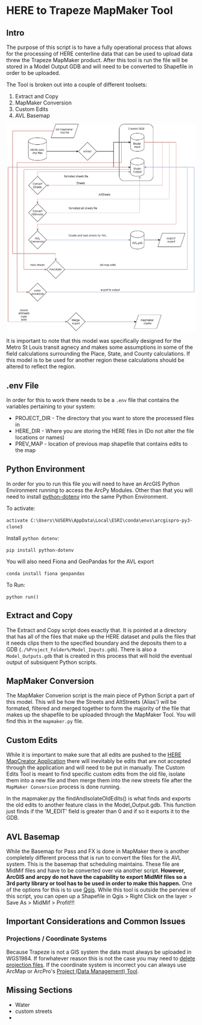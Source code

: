 # HERE to Trapeze MapMaker Tool

## Intro
The purpose of this script is to have a fully operational process that allows for the processing of HERE centerline data that can be used to upload data threw the Trapeze MapMaker product. After this tool is run the file will be stored in a Model Output GDB and will need to be converted to Shapefile in order to be uploaded.

The Tool is broken out into a couple of different toolsets:
1. Extract and Copy
2. MapMaker Conversion
3. Custom Edits
4. AVL Basemap


![MapMaker diagram](MapMaker_Model_Diagram.png)



It is important to note that this model was specifically designed for the Metro St Louis transit agnecy and makes some assumptions in some of the field calculations surrounding the Place, State, and County calculations. If this model is to be used for another region these calculations should be altered to reflect the region. 

## .env File
In order for this to work there needs to be a `.env` file that contains the variables pertaining to your system:
- PROJECT_DIR - The directory that you want to store the processed files in
- HERE_DIR - Where you are storing the HERE files in (Do not alter the file locations or names)
- PREV_MAP - location of previous map shapefile that contains edits to the map

## Python Environment
In order for you to run this file you will need to have an ArcGIS Python Environment running to access the ArcPy Modules. Other than that you will need to install [python-dotenv](https://pypi.org/project/python-dotenv/) into the same Python Environment.

To activate: 

 `activate C:\Users\%USER%\AppData\Local\ESRI\conda\envs\arcgispro-py3-clone3`

Install `python dotenv`:

`pip install python-dotenv`

You will also need Fiona and GeoPandas for the AVL export

`conda install fiona geopandas`


To Run:

 `python run()` 


## Extract and Copy
The Extract and Copy script does exactly that. It is pointed at a directory that has all of the files that make up the HERE dataset and pulls the files that it needs clips them to the specified boundary and the deposits them to a GDB (`./%Project_Folder%/Model_Inputs.gdb`). There is also a `Model_Outputs.gdb` that is created in this process that will hold the eventual output of subsiquent Python scripts.

## MapMaker Conversion
The MapMaker Converion script is the main piece of Python Script a part of this model. This will be how the Streets and AltStreets (Alias') will be formated, filtered and merged together to form the majority of the file that makes up the shapefile to be uploaded through the MapMaker Tool. You will find this in the `mapmaker.py` file.


## Custom Edits
While it is important to make sure that all edits are pushed to the [HERE MapCreator Application](https://mapcreator.here.com/) there will inevitably be edits that are not accepted through the application and will need to be put in manually. The Custom Edits Tool is meant to find specific custom edits from the old file, isolate them into a new file and then merge them into the new streets file after the `MapMaker Conversion` process is done running.

In the mapmaker.py the findAndIsolateOldEdits() is what finds and exports the old edits to another feature class in the Model_Output.gdb. This function just finds if the 'M_EDIT' field is greater than 0 and if so it exports it to the GDB. 

## AVL Basemap
While the Basemap for Pass and FX is done in MapMaker there is another completely different process that is run to convert the files for the AVL system. This is the basemap that scheduling maintains. These file are MidMif files and have to be converted over via another script. **However, ArcGIS and arcpy do not have the capability to export MidMif files so a 3rd party library or tool has to be used in order to make this happen.** One of the options for this is to use [Qgis](https://qgis.org/en/site/forusers/download.html). While this tool is outside the perview of this script, you can open up a Shapefile in Qgis > Right Click on the layer > Save As > MidMif > Profit!!! 

## Important Considerations and Common Issues

### Projections / Coordinate Systems

Because Trapeze is not a GIS system the data must always be uploaded in WGS1984. If forwhatever reason this is not the case you may need to [delete projection files](https://gis.stackexchange.com/questions/180551/how-to-remove-projection-in-terminal-from-shp-file-with-valid-prj-available). If the coordinate system is incorrect you can always use ArcMap or ArcPro's [Project (Data Management) Tool](https://pro.arcgis.com/en/pro-app/latest/tool-reference/data-management/project.htm).


## Missing Sections
- Water
- custom streets
- 